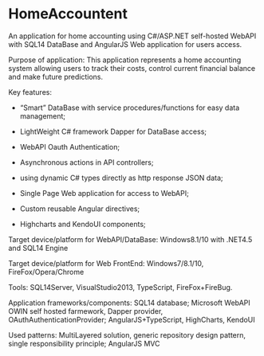 # HomeAccountent
An application for home accounting using C#/ASP.NET self-hosted WebAPI with SQL14 DataBase and AngularJS Web application for users access.

Purpose of application:
This application represents a home accounting system allowing users to track their costs, control current financial balance and make future predictions.

Key features:
- “Smart” DataBase with service procedures/functions for easy data management;

- LightWeight C# framework Dapper for DataBase access;
- WebAPI Oauth Authentication;
- Asynchronous actions in API controllers;
- using dynamic C# types directly as http response JSON data;

- Single Page Web application for access to WebAPI;
- Custom reusable Angular directives;
- Highcharts and KendoUI components;

Target device/platform for WebAPI/DataBase:
Windows8.1/10 with .NET4.5 and SQL14 Engine

Target device/platform for Web FrontEnd:
Windows7/8.1/10, FireFox/Opera/Chrome

Tools:
SQL14Server, VisualStudio2013, TypeScript, FireFox+FireBug.

Application frameworks/components:
SQL14 database;
Microsoft WebAPI OWIN self hosted farmework, Dapper provider, OAuthAuthenticationProvider;
AngularJS+TypeScript, HighCharts, KendoUI

Used patterns:
MultiLayered solution, generic repository design pattern, single responsibility principle;
AngularJS MVC
